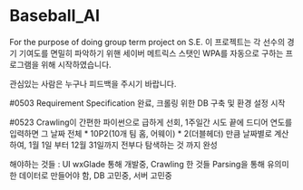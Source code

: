 # Baseball_AI
For the purpose of doing group term project on S.E.
이 프로젝트는 각 선수의 경기 기여도를 면밀히 파악하기 위핸 세이버 메트릭스 스탯인 WPA를 자동으로 구하는 프로그램을 위해 시작하였습니다.

관심있는 사람은 누구나 피드백을 주시기 바랍니다. 

#0503 Requirement Specification 완료, 크롤링 위한 DB 구축 및 환경 설정 시작

#0523 Crawling이 간편한 파이썬으로 급하게 선회, 1주일간 시도 끝에 드디어 연도를 입력하면 그 날짜 전체 * 10P2(10개 팀 홈, 어웨이) * 2(더블헤더) 만큼 날짜별로 계산하여, 1월 1일 부터 12월 31일까지 전부다 탐색하는 것 까지 완성

해야하는 것들 : UI wxGlade 통해 개발중, Crawling 한 것들 Parsing을 통해 유의미한 데이터로 만들어야 함, DB 고민중, 서버 고민중
